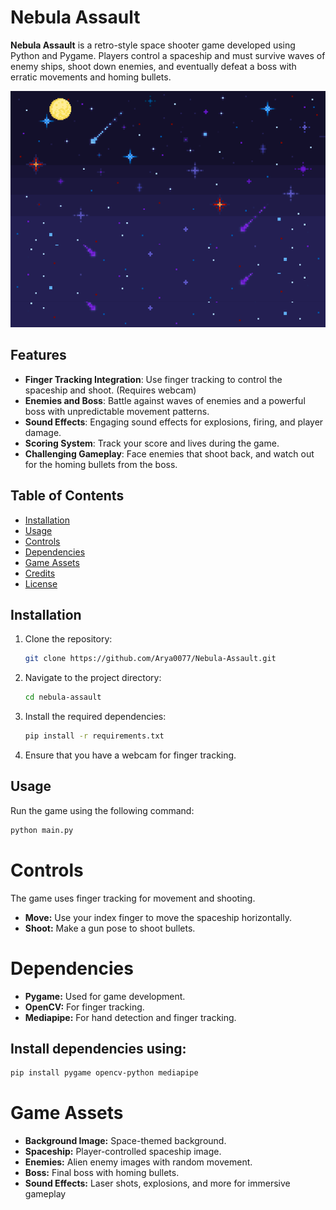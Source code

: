 # Nebula Assault

**Nebula Assault** is a retro-style space shooter game developed using Python and Pygame. Players control a spaceship and must survive waves of enemy ships, shoot down enemies, and eventually defeat a boss with erratic movements and homing bullets.

![Game Screenshot](res/images/background.png)

## Features

- **Finger Tracking Integration**: Use finger tracking to control the spaceship and shoot. (Requires webcam)
- **Enemies and Boss**: Battle against waves of enemies and a powerful boss with unpredictable movement patterns.
- **Sound Effects**: Engaging sound effects for explosions, firing, and player damage.
- **Scoring System**: Track your score and lives during the game.
- **Challenging Gameplay**: Face enemies that shoot back, and watch out for the homing bullets from the boss.

## Table of Contents

- [Installation](#installation)
- [Usage](#usage)
- [Controls](#controls)
- [Dependencies](#dependencies)
- [Game Assets](#game-assets)
- [Credits](#credits)
- [License](#license)

## Installation

1. Clone the repository:
    ```bash
    git clone https://github.com/Arya0077/Nebula-Assault.git
    ```

2. Navigate to the project directory:
    ```bash
    cd nebula-assault
    ```

3. Install the required dependencies:
    ```bash
    pip install -r requirements.txt
    ```

4. Ensure that you have a webcam for finger tracking.

## Usage

Run the game using the following command:

```bash
python main.py
```

# Controls
The game uses finger tracking for movement and shooting.

- **Move:** Use your index finger to move the spaceship horizontally.
- **Shoot:** Make a gun pose to shoot bullets.

# Dependencies
- **Pygame:** Used for game development.
- **OpenCV:** For finger tracking.
- **Mediapipe:** For hand detection and finger tracking.

## Install dependencies using:
```bash
pip install pygame opencv-python mediapipe
```
# Game Assets
- **Background Image:** Space-themed background.
- **Spaceship:** Player-controlled spaceship image.
- **Enemies:** Alien enemy images with random movement.
- **Boss:** Final boss with homing bullets.
- **Sound Effects:** Laser shots, explosions, and more for immersive gameplay

